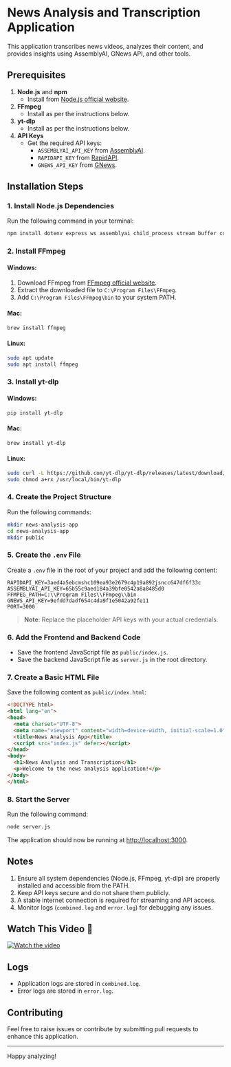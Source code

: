 # News Analysis and Transcription Application

This application transcribes news videos, analyzes their content, and provides insights using AssemblyAI, GNews API, and other tools.

## Prerequisites
1. **Node.js** and **npm**
   - Install from [Node.js official website](https://nodejs.org).
2. **FFmpeg**
   - Install as per the instructions below.
3. **yt-dlp**
   - Install as per the instructions below.
4. **API Keys**
   - Get the required API keys:
     - `ASSEMBLYAI_API_KEY` from [AssemblyAI](https://www.assemblyai.com).
     - `RAPIDAPI_KEY` from [RapidAPI](https://rapidapi.com).
     - `GNEWS_API_KEY` from [GNews](https://gnews.io).

## Installation Steps

### 1. Install Node.js Dependencies
Run the following command in your terminal:
```bash
npm install dotenv express ws assemblyai child_process stream buffer cors axios feedparser-promised winston string-similarity body-parser
```

### 2. Install FFmpeg
#### Windows:
1. Download FFmpeg from [FFmpeg official website](https://ffmpeg.org/download.html).
2. Extract the downloaded file to `C:\Program Files\FFmpeg`.
3. Add `C:\Program Files\FFmpeg\bin` to your system PATH.

#### Mac:
```bash
brew install ffmpeg
```

#### Linux:
```bash
sudo apt update
sudo apt install ffmpeg
```

### 3. Install yt-dlp
#### Windows:
```bash
pip install yt-dlp
```

#### Mac:
```bash
brew install yt-dlp
```

#### Linux:
```bash
sudo curl -L https://github.com/yt-dlp/yt-dlp/releases/latest/download/yt-dlp -o /usr/local/bin/yt-dlp
sudo chmod a+rx /usr/local/bin/yt-dlp
```

### 4. Create the Project Structure
Run the following commands:
```bash
mkdir news-analysis-app
cd news-analysis-app
mkdir public
```

### 5. Create the `.env` File
Create a `.env` file in the root of your project and add the following content:
```plaintext
RAPIDAPI_KEY=3aed4a5ebcmshc109ea93e2679c4p19a892jsncc647df6f33c
ASSEMBLYAI_API_KEY=65b55c9aed184a39bfe0542a8a8485d0
FFMPEG_PATH=C:\\Program Files\\FFmpeg\\bin
GNEWS_API_KEY=9efdd7dadf654c4da9f1e5042a92fe11
PORT=3000
```
> **Note**: Replace the placeholder API keys with your actual credentials.

### 6. Add the Frontend and Backend Code
- Save the frontend JavaScript file as `public/index.js`.
- Save the backend JavaScript file as `server.js` in the root directory.

### 7. Create a Basic HTML File
Save the following content as `public/index.html`:
```html
<!DOCTYPE html>
<html lang="en">
<head>
  <meta charset="UTF-8">
  <meta name="viewport" content="width=device-width, initial-scale=1.0">
  <title>News Analysis App</title>
  <script src="index.js" defer></script>
</head>
<body>
  <h1>News Analysis and Transcription</h1>
  <p>Welcome to the news analysis application!</p>
</body>
</html>
```

### 8. Start the Server
Run the following command:
```bash
node server.js
```
The application should now be running at [http://localhost:3000](http://localhost:3000).

## Notes
1. Ensure all system dependencies (Node.js, FFmpeg, yt-dlp) are properly installed and accessible from the PATH.
2. Keep API keys secure and do not share them publicly.
3. A stable internet connection is required for streaming and API access.
4. Monitor logs (`combined.log` and `error.log`) for debugging any issues.

   
## Watch This Video 🎥

[![Watch the video](https://img.youtube.com/vi/Ykl_I94HKnM/0.jpg)](https://youtu.be/Ykl_I94HKnM?si=3vMIXmJ7xZR_31l5)

## Logs
- Application logs are stored in `combined.log`.
- Error logs are stored in `error.log`.

## Contributing
Feel free to raise issues or contribute by submitting pull requests to enhance this application.

---
Happy analyzing!
